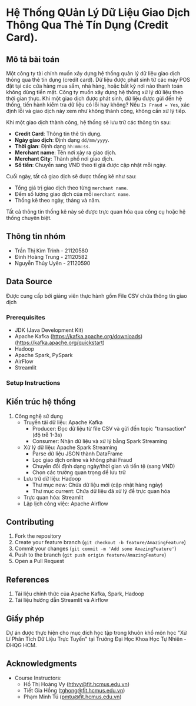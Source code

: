 # Hệ Thống QUản Lý Dữ Liệu Giao Dịch Thông Qua Thẻ Tín Dụng (Credit Card).

## Mô tả bài toán  

Một công ty tài chính muốn xây dựng hệ thống quản lý dữ liệu giao dịch thông qua thẻ tín dụng (credit card). Dữ liệu được phát sinh từ các máy POS đặt tại các cửa hàng mua sắm, nhà hàng, hoặc bất kỳ nơi nào thanh toán không dùng tiền mặt. Công ty muốn xây dựng hệ thống xử lý dữ liệu theo thời gian thực. Khi một giao dịch được phát sinh, dữ liệu được gửi đến hệ thống, tiến hành kiểm tra dữ liệu có lỗi hay không? Nếu `Is Fraud = Yes`, xác định lỗi và giao dịch này xem như không thành công, không cần xử lý tiếp.  

Khi một giao dịch thành công, hệ thống sẽ lưu trữ các thông tin sau:  
- **Credit Card**: Thông tin thẻ tín dụng.  
- **Ngày giao dịch**: Định dạng `dd/mm/yyyy`.  
- **Thời gian**: Định dạng `hh:mm:ss`.  
- **Merchant name**: Tên nơi xảy ra giao dịch.  
- **Merchant City**: Thành phố nơi giao dịch.  
- **Số tiền**: Chuyển sang VNĐ theo tỉ giá được cập nhật mỗi ngày.  

Cuối ngày, tất cả giao dịch sẽ được thống kê như sau:  
- Tổng giá trị giao dịch theo từng `merchant name`.  
- Đếm số lượng giao dịch của mỗi `merchant name`.  
- Thống kê theo ngày, tháng và năm.  

Tất cả thông tin thống kê này sẽ được trực quan hóa qua công cụ hoặc hệ thống chuyên biệt.
## Thông tin nhóm
- Trần Thị Kim Trinh - 21120580
- Đinh Hoàng Trung - 21120582
- Nguyễn Thủy Uyên - 21120590


## Data Source
Được cung cấp bởi giảng viên thực hành gồm File CSV chứa thông tin giao dịch

### Prerequisites
- JDK (Java Development Kit)
- Apache Kafka (https://kafka.apache.org/downloads)(https://kafka.apache.org/quickstart)
- Hadoop
- Apache Spark, PySpark
- AirFlow
- Streamlit

### Setup Instructions

## Kiến trúc hệ thống
1. Công nghệ sử dụng
   - Truyền tải dữ liệu: Apache Kafka
      - Producer: Đọc dữ liệu từ file CSV và gửi đến topic "transaction" (độ trễ 1-3s)
      - Consumer: Nhận dữ liệu và xử lý bằng Spark Streaming
   - Xử lý dữ liệu: Apache Spark Streaming
      - Parse dữ liệu JSON thành DataFrame
      - Lọc giao dịch online và không phải Fraud
      - Chuyển đổi định dạng ngày/thời gian và tiền tệ (sang VND)
      - Chọn các trường quan trọng để lưu trữ
   - Lưu trữ dữ liệu: Hadoop
      - Thư mục new: Chứa dữ liệu mới (cập nhật hàng ngày)
      - Thư mục current: Chứa dữ liệu đã xử lý để trực quan hóa
   - Trực quan hóa: Streamlit
   - Lập lịch công việc: Apache Airflow

## Contributing
1. Fork the repository
2. Create your feature branch (`git checkout -b feature/AmazingFeature`)
3. Commit your changes (`git commit -m 'Add some AmazingFeature'`)
4. Push to the branch (`git push origin feature/AmazingFeature`)
5. Open a Pull Request

## References
1. Tài liệu chính thức của Apache Kafka, Spark, Hadoop
2. Tài liệu hướng dẫn Streamlit và Airflow

## Giấy phép
Dự án được thực hiện cho mục đích học tập trong khuôn khổ môn học "Xử Lí Phân Tích Dữ Liệu Trực Tuyến" tại Trường Đại Học Khoa Học Tự Nhiên - ĐHQG HCM.

## Acknowledgments
- Course Instructors:
  - Hồ Thị Hoàng Vy (hthvy@fit.hcmus.edu.vn)
  - Tiết Gia Hồng (tghong@fit.hcmus.edu.vn)
  - Phạm Minh Tú (pmtu@fit.hcmus.edu.vn)
